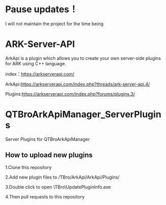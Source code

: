 # Pause updates！
I will not maintain the project for the time being


# ARK-Server-API
ArkApi is a plugin which allows you to create your own server-side plugins for ARK using C++ language.

index：https://arkserverapi.com/

ArkApi:https://arkserverapi.com/index.php?threads/ark-server-api.4/

Plugins:https://arkserverapi.com/index.php?forums/plugins.3/


# QTBroArkApiManager_ServerPlugins
Server Plugins for QTBroArkApiManager

## How to upload new plugins
1.Clone this repository

2.Add new plugin files to /TBro/ArkApi/ArkApi/Plugins/

3.Double click to open \TBro\UpdatePluginInfo.exe

4.Then pull requests to this repository
